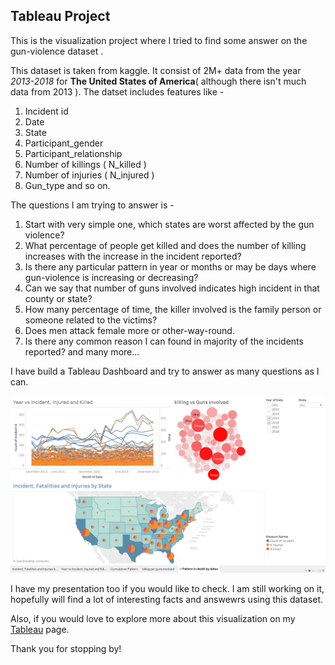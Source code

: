 ## Tableau Project
This is the visualization project where I tried to find some answer on the gun-violence dataset .

This dataset is taken from kaggle. It consist of 2M+ data from the year *2013-2018* for **The United States of America**( although there isn't much data from 2013 ). The datset includes features like -

1. Incident id
2. Date
3. State
4. Participant_gender
5. Participant_relationship
6. Number of killings ( N_killed )
7. Number of injuries ( N_injured )
8. Gun_type and so on.

The questions I am trying to answer is -

1. Start with very simple one, which states are worst affected by the gun violence?
2. What percentage of people get killed and does the number of killing increases with the increase in the incident reported?
3. Is there any particular pattern in year or months or may be days where gun-violence is increasing or decreasing?
4. Can we say that number of guns involved indicates high incident in that county or state?
5. How many percentage of time, the killer involved is the family person or someone related to the victims?
6. Does men attack female more or other-way-round.
7. Is there any common reason I can found in majority of the incidents reported?
and many more...

I have build a Tableau Dashboard and try to answer as many questions as I can.

![Dashboard](screenshots/Dashboard.png)

I have my presentation too if you would like to check. I am still working on it, hopefully will find a lot of interesting facts and answewrs using this dataset.

Also, if you would love to explore more about this visualization on my [Tableau](https://public.tableau.com/profile/anshusingh#!/vizhome/TrendinGunViolenceUSA/Patternindeathbydates) page.

Thank you for stopping by!
